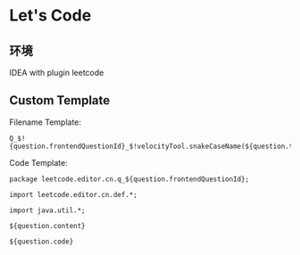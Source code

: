 # Let's Code

## 环境

IDEA with plugin leetcode

## Custom Template

Filename Template: 

```
Q_$!{question.frontendQuestionId}_$!velocityTool.snakeCaseName(${question.titleSlug})
```

Code Template:

```
package leetcode.editor.cn.q_${question.frontendQuestionId};

import leetcode.editor.cn.def.*;

import java.util.*;

${question.content}

${question.code}
```
